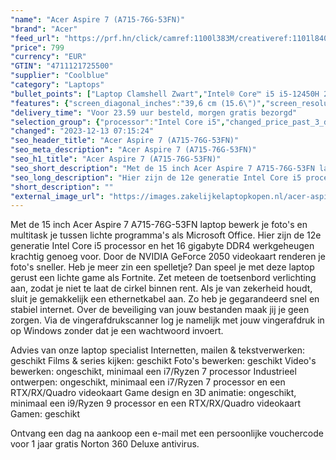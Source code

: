 ```yaml
---
"name": "Acer Aspire 7 (A715-76G-53FN)"
"brand": "Acer"
"feed_url": "https://prf.hn/click/camref:1100l383M/creativeref:1101l84031/destination:https%3A%2F%2Fwww.coolblue.nl%2Fproduct%2F936203"
"price": 799
"currency": "EUR"
"GTIN": "4711121725500"
"supplier": "Coolblue"
"category": "Laptops"
"bullet_points": ["Laptop Clamshell Zwart","Intel® Core™ i5 i5-12450H 2 GHz","39,6 cm (15.6\") Full HD 1920 x 1080 Pixels IPS LED backlight 16:9","16 GB DDR4-SDRAM","512 GB SSD","NVIDIA GeForce RTX 2050 4 GB Intel® UHD Graphics","Wi-Fi 6E (802.11ax) Ethernet LAN 10,100,1000 Mbit/s Bluetooth","Lithium-Ion (Li-Ion) 50 Wh","Windows 11 Home"]
"features": {"screen_diagonal_inches":"39,6 cm (15.6\")","screen_resolution":"1920 x 1080 Pixels","processor_family":"Intel® Core™ i5","memory_size":"16 GB","memory_type":"DDR4-SDRAM","total_storage_space":"512 GB","graphics_card":"NVIDIA GeForce RTX 2050","graphics_memory_size":"4 GB","operating_system":"Windows 11 Home","battery_capacity":"50 Wh","width":"362,3 mm","depth":"237,4 mm","height":"19,9 mm","weight":"2,1 kg"}
"delivery_time": "Voor 23.59 uur besteld, morgen gratis bezorgd"
"selection_group": {"processor":"Intel Core i5","changed_price_past_3_days":false,"product_family":"Aspire"}
"changed": "2023-12-13 07:15:24"
"seo_header_title": "Acer Aspire 7 (A715-76G-53FN)"
"seo_meta_description": "Acer Aspire 7 (A715-76G-53FN)"
"seo_h1_title": "Acer Aspire 7 (A715-76G-53FN)"
"seo_short_description": "Met de 15 inch Acer Aspire 7 A715-76G-53FN laptop bewerk je foto's en multitask je tussen lichte programma's als Microsoft Office."
"seo_long_description": "Hier zijn de 12e generatie Intel Core i5 processor en het 16 gigabyte DDR4 werkgeheugen krachtig genoeg voor. Door de NVIDIA GeForce 2050 videokaart renderen je foto's sneller. Heb je meer zin een spelletje? Dan speel je met deze laptop gerust een lichte game als Fortnite. Zet meteen de toetsenbord verlichting aan, zodat je niet te laat de cirkel binnen rent. Als je van zekerheid houdt, sluit je gemakkelijk een ethernetkabel aan. Zo heb je gegarandeerd snel en stabiel internet. Over de beveiliging van jouw bestanden maak jij je geen zorgen. Via de vingerafdrukscanner log je namelijk met jouw vingerafdruk in op Windows zonder dat je een wachtwoord invoert. \r\n\r\nAdvies van onze laptop specialist\r\nInternetten, mailen & tekstverwerken: geschikt\r\nFilms & series kijken: geschikt\r\nFoto's bewerken: geschikt\r\nVideo's bewerken: ongeschikt, minimaal een i7/Ryzen 7 processor\r\nIndustrieel ontwerpen: ongeschikt, minimaal een i7/Ryzen 7 processor en een RTX/RX/Quadro videokaart\r\nGame design en 3D animatie: ongeschikt, minimaal een i9/Ryzen 9 processor en een RTX/RX/Quadro videokaart\r\nGamen: geschikt\r\n \r\nOntvang een dag na aankoop een e-mail met een persoonlijke vouchercode voor 1 jaar gratis Norton 360 Deluxe antivirus."
"short_description": ""
"external_image_url": "https://images.zakelijkelaptopkopen.nl/acer-aspire-7-a715-76g-53fn.webp"
---
```


Met de 15 inch Acer Aspire 7 A715-76G-53FN laptop bewerk je foto's en multitask je tussen lichte programma's als Microsoft Office. Hier zijn de 12e generatie Intel Core i5 processor en het 16 gigabyte DDR4 werkgeheugen krachtig genoeg voor. Door de NVIDIA GeForce 2050 videokaart renderen je foto's sneller. Heb je meer zin een spelletje? Dan speel je met deze laptop gerust een lichte game als Fortnite. Zet meteen de toetsenbord verlichting aan, zodat je niet te laat de cirkel binnen rent. Als je van zekerheid houdt, sluit je gemakkelijk een ethernetkabel aan. Zo heb je gegarandeerd snel en stabiel internet. Over de beveiliging van jouw bestanden maak jij je geen zorgen. Via de vingerafdrukscanner log je namelijk met jouw vingerafdruk in op Windows zonder dat je een wachtwoord invoert.

Advies van onze laptop specialist
Internetten, mailen & tekstverwerken: geschikt
Films & series kijken: geschikt
Foto's bewerken: geschikt
Video's bewerken: ongeschikt, minimaal een i7/Ryzen 7 processor
Industrieel ontwerpen: ongeschikt, minimaal een i7/Ryzen 7 processor en een RTX/RX/Quadro videokaart
Game design en 3D animatie: ongeschikt, minimaal een i9/Ryzen 9 processor en een RTX/RX/Quadro videokaart
Gamen: geschikt
 
Ontvang een dag na aankoop een e-mail met een persoonlijke vouchercode voor 1 jaar gratis Norton 360 Deluxe antivirus.